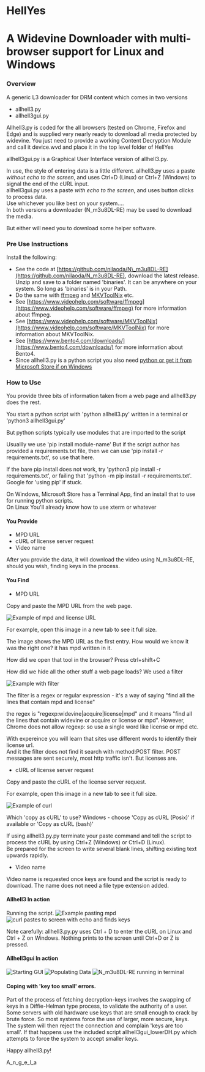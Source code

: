 # HellYes

A Widevine Downloader with multi-browser support for Linux and Windows
======================================================================

### Overview

A generic L3 downloader for DRM content which comes in two versions

*   allhell3.py
*   allhell3gui.py

Allhell3.py is coded for the all browsers (tested on Chrome, Firefox and Edge) and is supplied very nearly ready to download all media protected by widevine.
You just need to provide a working Content Decryption Module and call it device.wvd and place it in the top level folder of HellYes

allhell3gui.py is a Graphical User Interface version of allhell3.py.

  
In use, the style of entering data is a little different. allhell3.py uses a paste _without echo to the screen_, and uses Ctrl+D (Linux) or Ctrl+Z (Windows) to signal the end of the cURL input.  
allhell3gui.py uses a paste _with echo to the screen_, and uses button clicks to process data.  
Use whichever you like best on your system....  
In both versions a downloader (N\_m3u8DL-RE) may be used to download the media.

But either will need you to download some helper software.

### Pre Use Instructions

Install the following:

*   See the code at [https://github.com/nilaoda/N\_m3u8DL-RE](https://github.com/nilaoda/N_m3u8DL-RE), download the latest release. Unzip and save to a folder named 'binaries'. It can be anywhere on your system. So long as 'binaries' is in your Path.
*   Do the same with [ffmpeg](https://www.videohelp.com/software/ffmpeg) and [MKVToolNix](https://www.videohelp.com/software/MKVToolNix) etc.
*   See [https://www.videohelp.com/software/ffmpeg](https://www.videohelp.com/software/ffmpeg) for more information about ffmpeg.
*   See [https://www.videohelp.com/software/MKVToolNix](https://www.videohelp.com/software/MKVToolNix) for more information about MKVToolNix.
*   See [https://www.bento4.com/downloads/](https://www.bento4.com/downloads/) for more information about Bento4.
*   Since allhell3.py is a python script you also need [python or get it from Microsoft Store if on Windows](https://www.python.org/downloads/)

### How to Use

You provide three bits of information taken from a web page and allhell3.py does the rest.

You start a python script with 'python allhell3.py' written in a terminal or 'python3 allhell3gui.py'

But python scripts typically use modules that are imported to the script

Usuallly we use 'pip install module-name' But if the script author has provided a requirements.txt file, then we can use 'pip install -r requirements.txt', so use that here.

If the bare pip install does not work, try 'python3 pip install -r requirements.txt', or failing that 'python -m pip install -r requirements.txt'. Google for 'using pip' if stuck.

On Windows, Microsoft Store has a Terminal App, find an install that to use for running python scripts.  
On Linux You'll already know how to use xterm or whatever

#### You Provide

*   MPD URL
*   cURL of license server request
*   Video name

After you provide the data, it will download the video using N\_m3u8DL-RE, should you wish, finding keys in the process.

#### You Find

*   MPD URL

Copy and paste the MPD URL from the web page.

![Example of mpd and license URL](images/selected_mpd_license.png)

For example, open this image in a new tab to see it full size.

The image shows the MPD URL as the first entry. How would we know it was the right one? it has mpd written in it.

How did we open that tool in the browser? Press ctrl+shift+C

How did we hide all the other stuff a web page loads? We used a filter

![Example with filter](images/filter.png)

The filter is a regex or regular expression - it's a way of saying "find all the lines that contain mpd and license"

the regex is "regexp:widevine|acquire|license|mpd" and it means "find all the lines that contain widevine or acquire or license or mpd". However, Chrome does not allow regexp: so use a single word like license or mpd etc.

With expereince you will learn that sites use different words to identify their license url.  
And it the filter does not find it search with method:POST filter. POST messages are sent securely, most http traffic isn't. But licenses are.

*   cURL of license server request

Copy and paste the cURL of the license server request.

For example, open this image in a new tab to see it full size.

![Example of curl](images/selected_cURL.png)

Which 'copy as cURL' to use? Windows - choose 'Copy as cURL (Posix)' if available or 'Copy as cURL (bash)'

If using allhell3.py.py terminate your paste command and tell the script to process the cURL by using Ctrl+Z (Windows) or Ctrl+D (Linux).  
Be prepared for the screen to write several blank lines, shifting existing text upwards rapidly.

*   Video name

Video name is requested once keys are found and the script is ready to download. The name does not need a file type extension added.

#### Allhell3 In action

Running the script. ![Example pasting mpd](images/enter_mpd.png) ![curl pastes to screen with echo and finds keys](images/keys.png)

Note carefully: allhell3.py.py uses Ctrl + D to enter the cURL on Linux and Ctrl + Z on Windows. Nothing prints to the screen until Ctrl+D or Z is pressed.

#### Allhell3gui In action

![Starting GUI](images/gui2.png) ![Populating Data](images/gui3.png) ![N_m3u8DL-RE running in terminal](images/gui4.png)

#### Coping with 'key too small' errors.

Part of the process of fetching decryption-keys involves the swapping of keys in a Diffie-Helman type process, to validate the authority of a user. Some servers with old hardware use keys that are small enough to crack by brute force. So most systems force the use of larger, more secure, keys.  
The system will then reject the connection and complain 'keys are too small'. If that happens use the included script allhell3gui\_lowerDH.py which attempts to force the system to accept smaller keys.


Happy allhell3.py!  
 
A\_n\_g\_e\_l\_a
